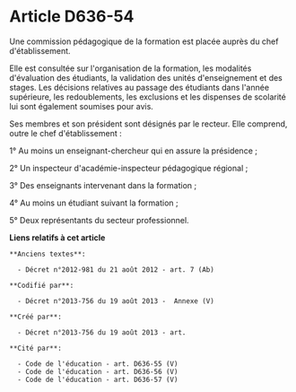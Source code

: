 # Article D636-54

Une commission pédagogique de la formation est placée auprès du chef d'établissement.

Elle est consultée sur l'organisation de la formation, les modalités d'évaluation des étudiants, la validation des unités
d'enseignement et des stages. Les décisions relatives au passage des étudiants dans l'année supérieure, les redoublements,
les exclusions et les dispenses de scolarité lui sont également soumises pour avis.

Ses membres et son président sont désignés par le recteur. Elle comprend, outre le chef d'établissement :

1° Au moins un enseignant-chercheur qui en assure la présidence ;

2° Un inspecteur d'académie-inspecteur pédagogique régional ;

3° Des enseignants intervenant dans la formation ;

4° Au moins un étudiant suivant la formation ;

5° Deux représentants du secteur professionnel.

**Liens relatifs à cet article**

	**Anciens textes**:

	  - Décret n°2012-981 du 21 août 2012 - art. 7 (Ab)

	**Codifié par**:

	  - Décret n°2013-756 du 19 août 2013 -  Annexe (V)

	**Créé par**:

	  - Décret n°2013-756 du 19 août 2013 - art.

	**Cité par**:

	  - Code de l'éducation - art. D636-55 (V)
	  - Code de l'éducation - art. D636-56 (V)
	  - Code de l'éducation - art. D636-57 (V)
